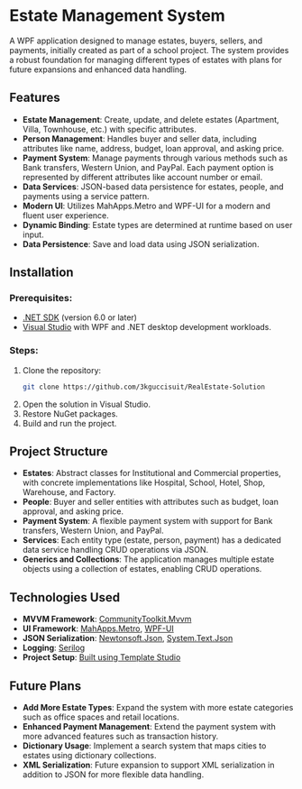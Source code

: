 # Estate Management System

A WPF application designed to manage estates, buyers, sellers, and payments, initially created as part of a school project. The system provides a robust foundation for managing different types of estates with plans for future expansions and enhanced data handling.

## Features
- **Estate Management**: Create, update, and delete estates (Apartment, Villa, Townhouse, etc.) with specific attributes.
- **Person Management**: Handles buyer and seller data, including attributes like name, address, budget, loan approval, and asking price.
- **Payment System**: Manage payments through various methods such as Bank transfers, Western Union, and PayPal. Each payment option is represented by different attributes like account number or email.
- **Data Services**: JSON-based data persistence for estates, people, and payments using a service pattern.
- **Modern UI**: Utilizes MahApps.Metro and WPF-UI for a modern and fluent user experience.
- **Dynamic Binding**: Estate types are determined at runtime based on user input.
- **Data Persistence**: Save and load data using JSON serialization.

## Installation

### Prerequisites:
- [.NET SDK](https://dotnet.microsoft.com/download) (version 6.0 or later)
- [Visual Studio](https://visualstudio.microsoft.com/) with WPF and .NET desktop development workloads.

### Steps:
1. Clone the repository:
   ```bash
   git clone https://github.com/3kguccisuit/RealEstate-Solution
2. Open the solution in Visual Studio.
3. Restore NuGet packages.
4. Build and run the project. 

## Project Structure
- **Estates**: Abstract classes for Institutional and Commercial properties, with concrete implementations like Hospital, School, Hotel, Shop, Warehouse, and Factory.
- **People**: Buyer and seller entities with attributes such as budget, loan approval, and asking price.
- **Payment System**: A flexible payment system with support for Bank transfers, Western Union, and PayPal.
- **Services**: Each entity type (estate, person, payment) has a dedicated data service handling CRUD operations via JSON.
- **Generics and Collections**: The application manages multiple estate objects using a collection of estates, enabling CRUD operations.

## Technologies Used
- **MVVM Framework**: [CommunityToolkit.Mvvm](https://github.com/CommunityToolkit/MVVM)
- **UI Framework**: [MahApps.Metro](https://github.com/MahApps/MahApps.Metro), [WPF-UI](https://github.com/lepoco/WPFUI)
- **JSON Serialization**: [Newtonsoft.Json](https://www.newtonsoft.com/json), [System.Text.Json](https://docs.microsoft.com/en-us/dotnet/api/system.text.json)
- **Logging**: [Serilog](https://serilog.net/)
- **Project Setup**: [Built using Template Studio](https://marketplace.visualstudio.com/items?itemName=TemplateStudio.TemplateStudioForWPF) 

## Future Plans
- **Add More Estate Types**: Expand the system with more estate categories such as office spaces and retail locations.
- **Enhanced Payment Management**: Extend the payment system with more advanced features such as transaction history.
- **Dictionary Usage**: Implement a search system that maps cities to estates using dictionary collections.
- **XML Serialization**: Future expansion to support XML serialization in addition to JSON for more flexible data handling.



